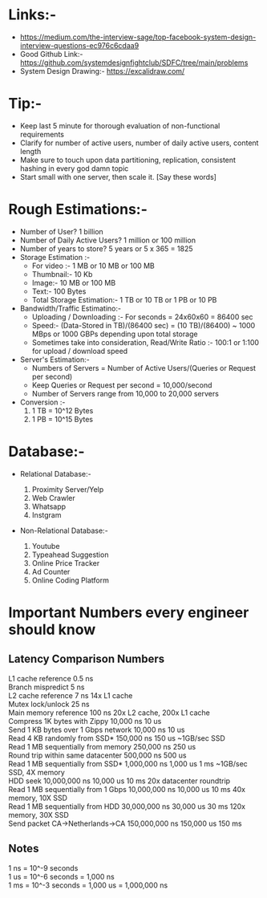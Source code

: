 # Links:-
  * https://medium.com/the-interview-sage/top-facebook-system-design-interview-questions-ec976c6cdaa9
  * Good Github Link:- https://github.com/systemdesignfightclub/SDFC/tree/main/problems
  * System Design Drawing:- https://excalidraw.com/

# Tip:-
  * Keep last 5 minute for thorough evaluation of non-functional requirements
  * Clarify for number of active users, number of daily active users, content length
  * Make sure to touch upon data partitioning, replication, consistent hashing in every god damn topic
  * Start small with one server, then scale it. [Say these words]

# Rough Estimations:-
 * Number of User? 1 billion
 * Number of Daily Active Users? 1 million or 100 million
 * Number of years to store? 5 years or 5 x 365 = 1825
 * Storage Estimation :-
   * For video :- 1 MB or 10 MB or 100 MB
   * Thumbnail:- 10 Kb
   * Image:- 10 MB or 100 MB
   * Text:- 100 Bytes
   * Total Storage Estimation:- 1 TB or 10 TB or 1 PB or 10 PB
* Bandwidth/Traffic Estimatino:-
   * Uploading / Downloading :- For seconds = 24x60x60 = 86400 sec
   * Speed:- (Data-Stored in TB)/(86400 sec) = (10 TB)/(86400) ~ 1000 MBps or 1000 GBPs depending upon total storage
   * Sometimes take into consideration, Read/Write Ratio :- 100:1 or 1:100 for upload / download speed
* Server's Estimation:-
  * Numbers of Servers = Number of Active Users/(Queries or Request per second)
  * Keep Queries or Request per second = 10,000/second
  * Number of Servers range from 10,000 to 20,000 servers
* Conversion :- <br>
   1. 1 TB = 10^12 Bytes<br>
   2. 1 PB = 10^15 Bytes<br>

# Database:-
  * Relational Database:- <br>
    1. Proximity Server/Yelp
    2. Web Crawler
    3. Whatsapp
    4. Instgram

  * Non-Relational Database:- <br>
    1. Youtube <br>
    2. Typeahead Suggestion
    3. Online Price Tracker
    4. Ad Counter
    5. Online Coding Platform

# Important Numbers every engineer should know<br>

Latency Comparison Numbers<br>
--------------------------
L1 cache reference                           0.5 ns<br>
Branch mispredict                            5   ns<br>
L2 cache reference                           7   ns                      14x L1 cache<br>
Mutex lock/unlock                           25   ns<br>
Main memory reference                      100   ns                      20x L2 cache, 200x L1 cache<br>
Compress 1K bytes with Zippy            10,000   ns       10 us<br>
Send 1 KB bytes over 1 Gbps network     10,000   ns       10 us<br>
Read 4 KB randomly from SSD*           150,000   ns      150 us          ~1GB/sec SSD<br>
Read 1 MB sequentially from memory     250,000   ns      250 us<br>
Round trip within same datacenter      500,000   ns      500 us<br>
Read 1 MB sequentially from SSD*     1,000,000   ns    1,000 us    1 ms  ~1GB/sec SSD, 4X memory<br>
HDD seek                            10,000,000   ns   10,000 us   10 ms  20x datacenter roundtrip<br>
Read 1 MB sequentially from 1 Gbps  10,000,000   ns   10,000 us   10 ms  40x memory, 10X SSD<br>
Read 1 MB sequentially from HDD     30,000,000   ns   30,000 us   30 ms 120x memory, 30X SSD<br>
Send packet CA->Netherlands->CA    150,000,000   ns  150,000 us  150 ms<br>

Notes<br>
-----
1 ns = 10^-9 seconds<br>
1 us = 10^-6 seconds = 1,000 ns<br>
1 ms = 10^-3 seconds = 1,000 us = 1,000,000 ns<br>
    
